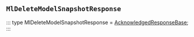 ## `MlDeleteModelSnapshotResponse`
:::
type MlDeleteModelSnapshotResponse = [AcknowledgedResponseBase](./AcknowledgedResponseBase.md);
:::
